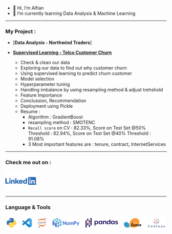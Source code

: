 - 👋 Hi, I’m Alfian
- 🌱 I’m currently learning Data Analysis & Machine Learning

---
### My Project : 
- [**Data Analysis - Northwind Traders**]

- [**Supervised Learning - Telco Customer Churn**](https://nbviewer.org/github/FiguringThingsOut/DataSciencePortofolio/blob/main/Supervised_ML_TelcoCustomerChurn/Supervised%20Learning%20-%20TELCO%20Customer%20Churn%20R1.ipynb)
  - Check & clean our data
  - Exploring our data to find out why customer churn
  - Using supervised learning to predict churn customer
  - Model selection
  - Hyperparameter tuning
  - Handling imbalance by using resampling method & adjust trehshold
  - Feature Importance
  - Conclussion, Recommendation
  - Deployment using Pickle
  - Resume : 
    - Algorithm : GradientBoost 
    - resampling method : SMOTENC
    - `Recall score` on CV : 82.33%, Score on Test Set @50% Threshold : 82.94%,  Score on Test Set @40% Threshold : 91.08%
    - 3 Most important features are : tenure, contract, InternetServices


---


### Check me out on : 
[<img alt="LinkedIn" width="100px" src="images/Linkedin-Logo-2048x1280.png" />](https://www.linkedin.com/in/alfian-05238b125/)


---

### Language & Tools
<img align="left" alt="l&t" width="1000px" src="images/Languages_tools.png" style="padding-right:10px;" />

<!---
FiguringThingsOut/FiguringThingsOut is a ✨ special ✨ repository because its `README.md` (this file) appears on your GitHub profile.
You can click the Preview link to take a look at your changes.
--->
